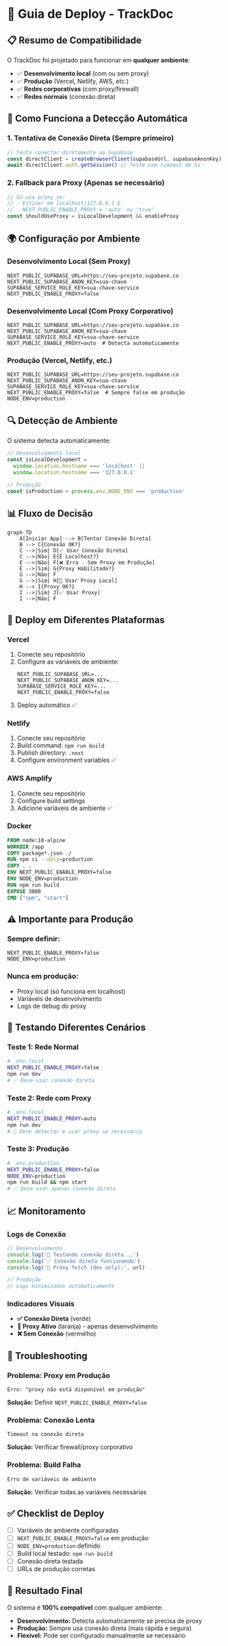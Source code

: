 # 🚀 Guia de Deploy - TrackDoc

## 📋 **Resumo de Compatibilidade**

O TrackDoc foi projetado para funcionar em **qualquer ambiente**:

- ✅ **Desenvolvimento local** (com ou sem proxy)
- ✅ **Produção** (Vercel, Netlify, AWS, etc.)
- ✅ **Redes corporativas** (com proxy/firewall)
- ✅ **Redes normais** (conexão direta)

## 🔧 **Como Funciona a Detecção Automática**

### 1. **Tentativa de Conexão Direta** (Sempre primeiro)
```javascript
// Tenta conectar diretamente ao Supabase
const directClient = createBrowserClient(supabaseUrl, supabaseAnonKey)
await directClient.auth.getSession() // Teste com timeout de 5s
```

### 2. **Fallback para Proxy** (Apenas se necessário)
```javascript
// Só usa proxy se:
// - Estiver em localhost/127.0.0.1 E
// - NEXT_PUBLIC_ENABLE_PROXY = 'auto' ou 'true'
const shouldUseProxy = isLocalDevelopment && enableProxy
```

## 🌍 **Configuração por Ambiente**

### **Desenvolvimento Local (Sem Proxy)**
```env
NEXT_PUBLIC_SUPABASE_URL=https://seu-projeto.supabase.co
NEXT_PUBLIC_SUPABASE_ANON_KEY=sua-chave
SUPABASE_SERVICE_ROLE_KEY=sua-chave-service
NEXT_PUBLIC_ENABLE_PROXY=false
```

### **Desenvolvimento Local (Com Proxy Corporativo)**
```env
NEXT_PUBLIC_SUPABASE_URL=https://seu-projeto.supabase.co
NEXT_PUBLIC_SUPABASE_ANON_KEY=sua-chave
SUPABASE_SERVICE_ROLE_KEY=sua-chave-service
NEXT_PUBLIC_ENABLE_PROXY=auto  # Detecta automaticamente
```

### **Produção (Vercel, Netlify, etc.)**
```env
NEXT_PUBLIC_SUPABASE_URL=https://seu-projeto.supabase.co
NEXT_PUBLIC_SUPABASE_ANON_KEY=sua-chave
SUPABASE_SERVICE_ROLE_KEY=sua-chave-service
NEXT_PUBLIC_ENABLE_PROXY=false  # Sempre false em produção
NODE_ENV=production
```

## 🔍 **Detecção de Ambiente**

O sistema detecta automaticamente:

```javascript
// Desenvolvimento local
const isLocalDevelopment = 
  window.location.hostname === 'localhost' || 
  window.location.hostname === '127.0.0.1'

// Produção
const isProduction = process.env.NODE_ENV === 'production'
```

## 📊 **Fluxo de Decisão**

```mermaid
graph TD
    A[Iniciar App] --> B[Tentar Conexão Direta]
    B --> C{Conexão OK?}
    C -->|Sim| D[✅ Usar Conexão Direta]
    C -->|Não| E{É Localhost?}
    E -->|Não| F[❌ Erro - Sem Proxy em Produção]
    E -->|Sim| G{Proxy Habilitado?}
    G -->|Não| F
    G -->|Sim| H[🔄 Usar Proxy Local]
    H --> I{Proxy OK?}
    I -->|Sim| J[✅ Usar Proxy]
    I -->|Não| F
```

## 🚀 **Deploy em Diferentes Plataformas**

### **Vercel**
1. Conecte seu repositório
2. Configure as variáveis de ambiente:
   ```
   NEXT_PUBLIC_SUPABASE_URL=...
   NEXT_PUBLIC_SUPABASE_ANON_KEY=...
   SUPABASE_SERVICE_ROLE_KEY=...
   NEXT_PUBLIC_ENABLE_PROXY=false
   ```
3. Deploy automático ✅

### **Netlify**
1. Conecte seu repositório
2. Build command: `npm run build`
3. Publish directory: `.next`
4. Configure environment variables ✅

### **AWS Amplify**
1. Conecte seu repositório
2. Configure build settings
3. Adicione variáveis de ambiente ✅

### **Docker**
```dockerfile
FROM node:18-alpine
WORKDIR /app
COPY package*.json ./
RUN npm ci --only=production
COPY . .
ENV NEXT_PUBLIC_ENABLE_PROXY=false
ENV NODE_ENV=production
RUN npm run build
EXPOSE 3000
CMD ["npm", "start"]
```

## ⚠️ **Importante para Produção**

### **Sempre definir:**
```env
NEXT_PUBLIC_ENABLE_PROXY=false
NODE_ENV=production
```

### **Nunca em produção:**
- Proxy local (só funciona em localhost)
- Variáveis de desenvolvimento
- Logs de debug do proxy

## 🧪 **Testando Diferentes Cenários**

### **Teste 1: Rede Normal**
```bash
# .env.local
NEXT_PUBLIC_ENABLE_PROXY=false
npm run dev
# ✅ Deve usar conexão direta
```

### **Teste 2: Rede com Proxy**
```bash
# .env.local  
NEXT_PUBLIC_ENABLE_PROXY=auto
npm run dev
# 🔄 Deve detectar e usar proxy se necessário
```

### **Teste 3: Produção**
```bash
# .env.production
NEXT_PUBLIC_ENABLE_PROXY=false
NODE_ENV=production
npm run build && npm start
# ✅ Deve usar apenas conexão direta
```

## 📈 **Monitoramento**

### **Logs de Conexão**
```javascript
// Desenvolvimento
console.log('🔄 Testando conexão direta...')
console.log('✅ Conexão direta funcionando')
console.log('🔄 Proxy fetch (dev only):', url)

// Produção
// Logs minimizados automaticamente
```

### **Indicadores Visuais**
- **✅ Conexão Direta** (verde)
- **🔄 Proxy Ativo** (laranja) - apenas desenvolvimento
- **❌ Sem Conexão** (vermelho)

## 🔧 **Troubleshooting**

### **Problema: Proxy em Produção**
```
Erro: "proxy não está disponível em produção"
```
**Solução:** Definir `NEXT_PUBLIC_ENABLE_PROXY=false`

### **Problema: Conexão Lenta**
```
Timeout na conexão direta
```
**Solução:** Verificar firewall/proxy corporativo

### **Problema: Build Falha**
```
Erro de variáveis de ambiente
```
**Solução:** Verificar todas as variáveis necessárias

## ✅ **Checklist de Deploy**

- [ ] Variáveis de ambiente configuradas
- [ ] `NEXT_PUBLIC_ENABLE_PROXY=false` em produção
- [ ] `NODE_ENV=production` definido
- [ ] Build local testado: `npm run build`
- [ ] Conexão direta testada
- [ ] URLs de produção corretas

## 🎯 **Resultado Final**

O sistema é **100% compatível** com qualquer ambiente:
- **Desenvolvimento:** Detecta automaticamente se precisa de proxy
- **Produção:** Sempre usa conexão direta (mais rápida e segura)
- **Flexível:** Pode ser configurado manualmente se necessário